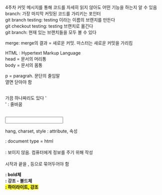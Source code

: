 4주차 
커밋 메시지를 통해 코드를 자세히 읽지 않아도 어떤 기능을 하는지 알 수 있음 <br/>
branch: 가장 마지막 커밋된 코드를 가리키는 포인터<br/>
    git branch testing: testing 이라는 이름의 브랜치를 만든다<br/>
    git checkout testing: testing 브랜치로 옮긴다<br/>
    git branch: 현재 있는 브랜치들을 모두 볼 수 있다<br/>

merge: merge의 결과 = 새로운 커밋. 마스터는 새로운 커밋을 가리킴 <br/>


HTML : Hypertext Markup Language<br/>
head = 문서의 머리통<br/>
body = 문서의 몸통<br/>
<p> p = paragrah. 문단의 줄임말<br/>
    열면 닫아야 함 </p><br/>
    가끔 하나짜리도 있다 '<br/>' : 줄바꿈 </p><br/>
    <input place holder = "또 이렇게" ><br/>

hang, charset, style : attribute, 속성<br/>

<!DOCTYPE html> : document type = html<br/>
<head><br/>
: 보이지 않음. 컴퓨터에게 정보를 주기 위해 작성<br/>
<body><br/>
시작과 끝을 <head>, <body> 등으로 묶어두어야 함<br/>

<b> : bold체<br/>
<strong> : 강조 - 볼드체<br/>
<mark> : 하이라이트, 강조<br/>

